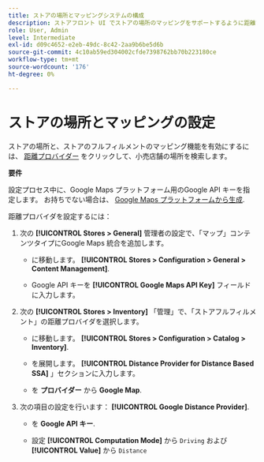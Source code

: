 ```yaml
---
title: ストアの場所とマッピングシステムの構成
description: ストアフロント UI でストアの場所のマッピングをサポートするように距離プロバイダーを設定します。 店舗フルフィルメントソリューションでは、小売店舗の検索と、エンドツーエンドのフルフィルメントワークフローのその他のマッピングおよびスケジュール機能を有効にする距離プロバイダが必要です。
role: User, Admin
level: Intermediate
exl-id: d09c4652-e2eb-49dc-8c42-2aa9b6be5d6b
source-git-commit: 4c10ab59ed304002cfde7398762bb70b223180ce
workflow-type: tm+mt
source-wordcount: '176'
ht-degree: 0%

---
```


# ストアの場所とマッピングの設定

ストアの場所と、ストアのフルフィルメントのマッピング機能を有効にするには、 [距離プロバイダー](https://docs.magento.com/user-guide/catalog/inventory-configure-distance-priority.html) をクリックして、小売店舗の場所を検索します。

**要件**

設定プロセス中に、Google Maps プラットフォーム用のGoogle API キーを指定します。 お持ちでない場合は、 [Google Maps プラットフォームから生成](https://docs.magento.com/user-guide/catalog/inventory-configure-distance-priority.html#configure-google-maps).

距離プロバイダを設定するには：

1. 次の **[!UICONTROL Stores > General]** 管理者の設定で、「マップ」コンテンツタイプにGoogle Maps 統合を追加します。

   - に移動します。 **[!UICONTROL Stores > Configuration  > General > Content Management]**.

   - Google API キーを **[!UICONTROL Google Maps API Key]** フィールドに入力します。

1. 次の **[!UICONTROL Stores > Inventory]** 「管理」で、「ストアフルフィルメント」の距離プロバイダを選択します。

   - に移動します。 **[!UICONTROL Stores > Configuration > Catalog > Inventory]**.

   - を展開します。 **[!UICONTROL Distance Provider for Distance Based SSA]** 」セクションに入力します。

   - を **プロバイダー** から **Google Map**.

1. 次の項目の設定を行います： **[!UICONTROL Google Distance Provider]**.

   - を **Google API キー**.

   - 設定 **[!UICONTROL Computation Mode]** から `Driving` および **[!UICONTROL Value]** から `Distance`

